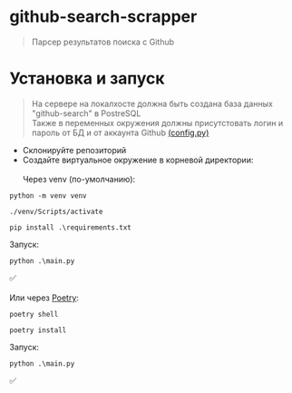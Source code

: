 # github-search-scrapper

> Парсер результатов поиска с Github

# Установка и запуск
> На сервере на локалхосте должна быть создана база данных "github-search" в PostreSQL\
> Также в переменных окружения должны присутстовать логин и пароль от БД и от аккаунта Github [(config.py)](https://github.com/ConfirmedPlayer/github-search-scrapper/blob/5975ed12d3773ef72d5057cee64079b23e636a02/github-search-scrapper/config.py)
* Склонируйте репозиторий
* Создайте виртуальное окружение в корневой директории:\
\
Через venv (по-умолчанию):
```shell
python -m venv venv
```
```shell
./venv/Scripts/activate
```
```shell
pip install .\requirements.txt
```
Запуск:
```shell
python .\main.py
```
✅\
\
Или через [Poetry](https://python-poetry.org/):
```shell
poetry shell
```
```shell
poetry install
```
Запуск:
```shell
python .\main.py
```
✅
